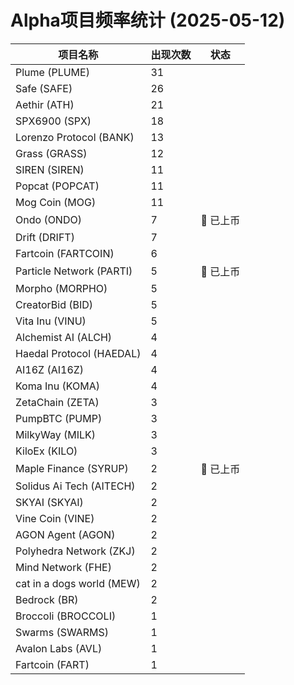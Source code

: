 # Alpha项目频率统计 (2025-05-12)

| 项目名称 | 出现次数 | 状态 |
| --- | --- | --- |
| Plume (PLUME) | 31 |  |
| Safe (SAFE) | 26 |  |
| Aethir (ATH) | 21 |  |
| SPX6900 (SPX) | 18 |  |
| Lorenzo Protocol (BANK) | 13 |  |
| Grass (GRASS) | 12 |  |
| SIREN (SIREN) | 11 |  |
| Popcat (POPCAT) | 11 |  |
| Mog Coin (MOG) | 11 |  |
| Ondo (ONDO) | 7 | 🔔 已上币 |
| Drift (DRIFT) | 7 |  |
| Fartcoin (FARTCOIN) | 6 |  |
| Particle Network (PARTI) | 5 | 🔔 已上币 |
| Morpho (MORPHO) | 5 |  |
| CreatorBid (BID) | 5 |  |
| Vita Inu (VINU) | 5 |  |
| Alchemist AI (ALCH) | 4 |  |
| Haedal Protocol (HAEDAL) | 4 |  |
| AI16Z (AI16Z) | 4 |  |
| Koma Inu (KOMA) | 4 |  |
| ZetaChain (ZETA) | 3 |  |
| PumpBTC (PUMP) | 3 |  |
| MilkyWay (MILK) | 3 |  |
| KiloEx (KILO) | 3 |  |
| Maple Finance (SYRUP) | 2 | 🔔 已上币 |
| Solidus Ai Tech (AITECH) | 2 |  |
| SKYAI (SKYAI) | 2 |  |
| Vine Coin (VINE) | 2 |  |
| AGON Agent (AGON) | 2 |  |
| Polyhedra Network (ZKJ) | 2 |  |
| Mind Network (FHE) | 2 |  |
| cat in a dogs world (MEW) | 2 |  |
| Bedrock (BR) | 2 |  |
| Broccoli (BROCCOLI) | 1 |  |
| Swarms (SWARMS) | 1 |  |
| Avalon Labs (AVL) | 1 |  |
| Fartcoin (FART) | 1 |  |
